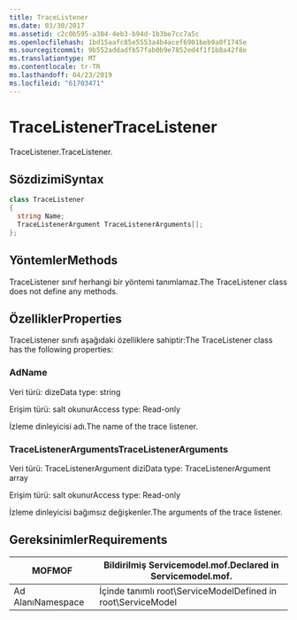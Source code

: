 ```yaml
---
title: TraceListener
ms.date: 03/30/2017
ms.assetid: c2c0b595-a384-4eb3-b94d-1b3be7cc7a5c
ms.openlocfilehash: 1bd15aafc85e5553a4b4acef6901beb9a0f1745e
ms.sourcegitcommit: 9b552addadfb57fab0b9e7852ed4f1f1b8a42f8e
ms.translationtype: MT
ms.contentlocale: tr-TR
ms.lasthandoff: 04/23/2019
ms.locfileid: "61703471"
---
```

# <a name="tracelistener"></a><span data-ttu-id="b74cc-102">TraceListener</span><span class="sxs-lookup"><span data-stu-id="b74cc-102">TraceListener</span></span>
<span data-ttu-id="b74cc-103">TraceListener.</span><span class="sxs-lookup"><span data-stu-id="b74cc-103">TraceListener.</span></span>  
  
## <a name="syntax"></a><span data-ttu-id="b74cc-104">Sözdizimi</span><span class="sxs-lookup"><span data-stu-id="b74cc-104">Syntax</span></span>  
  
```csharp
class TraceListener  
{  
  string Name;  
  TraceListenerArgument TraceListenerArguments[];  
};  
```  
  
## <a name="methods"></a><span data-ttu-id="b74cc-105">Yöntemler</span><span class="sxs-lookup"><span data-stu-id="b74cc-105">Methods</span></span>  
 <span data-ttu-id="b74cc-106">TraceListener sınıf herhangi bir yöntemi tanımlamaz.</span><span class="sxs-lookup"><span data-stu-id="b74cc-106">The TraceListener class does not define any methods.</span></span>  
  
## <a name="properties"></a><span data-ttu-id="b74cc-107">Özellikler</span><span class="sxs-lookup"><span data-stu-id="b74cc-107">Properties</span></span>  
 <span data-ttu-id="b74cc-108">TraceListener sınıfı aşağıdaki özelliklere sahiptir:</span><span class="sxs-lookup"><span data-stu-id="b74cc-108">The TraceListener class has the following properties:</span></span>  
  
### <a name="name"></a><span data-ttu-id="b74cc-109">Ad</span><span class="sxs-lookup"><span data-stu-id="b74cc-109">Name</span></span>  
 <span data-ttu-id="b74cc-110">Veri türü: dize</span><span class="sxs-lookup"><span data-stu-id="b74cc-110">Data type: string</span></span>  
  
 <span data-ttu-id="b74cc-111">Erişim türü: salt okunur</span><span class="sxs-lookup"><span data-stu-id="b74cc-111">Access type: Read-only</span></span>  
  
 <span data-ttu-id="b74cc-112">İzleme dinleyicisi adı.</span><span class="sxs-lookup"><span data-stu-id="b74cc-112">The name of the trace listener.</span></span>  
  
### <a name="tracelistenerarguments"></a><span data-ttu-id="b74cc-113">TraceListenerArguments</span><span class="sxs-lookup"><span data-stu-id="b74cc-113">TraceListenerArguments</span></span>  
 <span data-ttu-id="b74cc-114">Veri türü: TraceListenerArgument dizi</span><span class="sxs-lookup"><span data-stu-id="b74cc-114">Data type: TraceListenerArgument array</span></span>  
  
 <span data-ttu-id="b74cc-115">Erişim türü: salt okunur</span><span class="sxs-lookup"><span data-stu-id="b74cc-115">Access type: Read-only</span></span>  
  
 <span data-ttu-id="b74cc-116">İzleme dinleyicisi bağımsız değişkenler.</span><span class="sxs-lookup"><span data-stu-id="b74cc-116">The arguments of the trace listener.</span></span>  
  
## <a name="requirements"></a><span data-ttu-id="b74cc-117">Gereksinimler</span><span class="sxs-lookup"><span data-stu-id="b74cc-117">Requirements</span></span>  
  
|<span data-ttu-id="b74cc-118">MOF</span><span class="sxs-lookup"><span data-stu-id="b74cc-118">MOF</span></span>|<span data-ttu-id="b74cc-119">Bildirilmiş Servicemodel.mof.</span><span class="sxs-lookup"><span data-stu-id="b74cc-119">Declared in Servicemodel.mof.</span></span>|  
|---------|-----------------------------------|  
|<span data-ttu-id="b74cc-120">Ad Alanı</span><span class="sxs-lookup"><span data-stu-id="b74cc-120">Namespace</span></span>|<span data-ttu-id="b74cc-121">İçinde tanımlı root\ServiceModel</span><span class="sxs-lookup"><span data-stu-id="b74cc-121">Defined in root\ServiceModel</span></span>|
